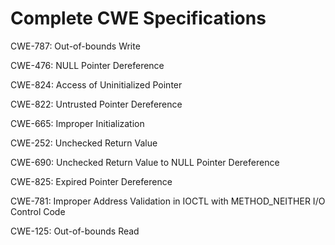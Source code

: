 

# Complete CWE Specifications

CWE-787: Out-of-bounds Write

CWE-476: NULL Pointer Dereference

CWE-824: Access of Uninitialized Pointer

CWE-822: Untrusted Pointer Dereference

CWE-665: Improper Initialization

CWE-252: Unchecked Return Value

CWE-690: Unchecked Return Value to NULL Pointer Dereference

CWE-825: Expired Pointer Dereference

CWE-781: Improper Address Validation in IOCTL with METHOD_NEITHER I/O Control Code

CWE-125: Out-of-bounds Read